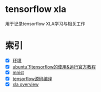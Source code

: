 # tensorflow xla
用于记录tensorflow XLA学习与相关工作

# 索引
- [x] [环境](https://github.com/erguixieshen/XLA/blob/master/week1/%E7%8E%AF%E5%A2%83%E9%85%8D%E7%BD%AE.md)
- [x] [ubuntu下tensorflow的使用&运行官方教程](https://github.com/erguixieshen/XLA/blob/master/week1/tensorflow.md)
- [x] [mnist](https://github.com/erguixieshen/XLA/blob/master/week1/MNIST.md)
- [x] [tensorflow源码编译](https://github.com/erguixieshen/XLA/blob/master/week2/tensorflow%E6%BA%90%E7%A0%81%E7%BC%96%E8%AF%91.md)
- [x] [xla overview](https://github.com/erguixieshen/XLA/blob/master/week2/xla%20overview.md)